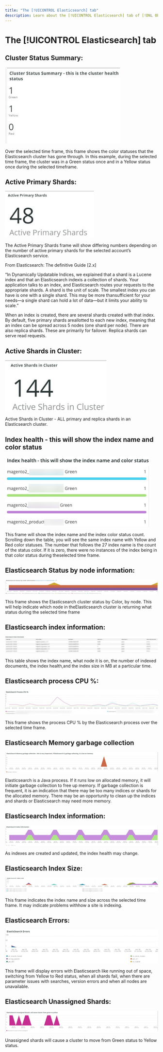 ```yaml
---
title: "The [!UICONTROL Elasticsearch] tab"
description: Learn about the [!UICONTROL Elasticsearch] tab of [!DNL Observation for Adobe Commerce].
---
```


# The [!UICONTROL Elasticsearch] tab

## Cluster Status Summary:

![Cluster Status Summary](../../assets/tools/cluster-status-summary.jpg)

Over the selected time frame, this frame shows the color statuses that the Elasticsearch cluster has
gone through. In this example, during the selected time frame, the cluster was in a Green status once
and in a Yellow status once during the selected timeframe.

## Active Primary Shards:

![Active Primary Shards](../../assets/tools/active-primary-shards.jpg)

The Active Primary Shards frame will show differing numbers depending on the number of active
primary shards for the selected account’s Elasticsearch service.

From Elasticsearch: The definitive Guide [2.x]

“In Dynamically Updatable Indices, we explained that a shard is a Lucene index and that an
Elasticsearch indexis a collection of shards. Your application talks to an index, and Elasticsearch
routes your requests to the appropriate shards. A shard is the unit of scale. The smallest index you can have is one with a single shard. This may be more thansufficient for your needs—a single shard can hold a lot of data—but it limits your ability to
scale.”

When an index is created, there are several shards created with that index. By default, five primary
shards areallotted to each new index, meaning that an index can be spread across 5 nodes (one
shard per node). There are also replica shards. These are primarily for failover. Replica shards can serve read requests.

## Active Shards in Cluster:

![Active Shards in Cluster](../../assets/tools/active-shards-in-cluster.jpg)

Active Shards in Cluster - ALL primary and replica shards in an Elasticsearch cluster.

## Index health - this will show the index name and color status

![Index health](../../assets/tools/index-health.jpg)

This frame will show the index name and the index color status count. Scrolling down the table, you
will see the same index name with Yellow and Red color statuses. The number that follows the
27 index name is the count of the status color. If it is zero, there were no instances of the index being in that color status during theselected time frame.

## Elasticsearch Status by node information:

![Elasticsearch Status](../../assets/tools/elasticsearch-status-by-node.jpg)

This frame shows the Elasticsearch cluster status by Color, by node. This will help indicate which
node in theElasticsearch cluster is returning what status during the selected time frame

## Elasticsearch index information:

![Elasticsearch index information](../../assets/tools/elasticsearch-index-information.jpg)

This table shows the index name, what node it is on, the number of indexed documents, the index
health,and the index size in MB at a particular time.

## Elasticsearch process CPU %:

![Elasticsearch process CPU](../../assets/tools/elasticsearch-process-cpu.jpg)

This frame shows the process CPU % by the Elasticsearch process over the selected time frame.

## Elasticsearch Memory garbage collection

![Elasticsearch Memory garbage](../../assets/tools/elasticsearch-memory-garbage.jpg)

Elasticsearch is a Java process. If it runs low on allocated memory, it will initiate garbage collection to free up memory. If garbage collection is frequent, it is an indication that there may be too many indices or shards for the allocated memory. There may be an opportunity to clean up the indices and shards or Elasticsearch may need more memory.

## Elasticsearch Index information:

![Elasticsearch Index Information](../../assets/tools/elasticsearch-index-information-2.jpg)

As indexes are created and updated, the index health may change.

## Elasticsearch Index Size:

![Elasticsearch Index size](../../assets/tools/elasticsearch-index-size.jpg)

This frame indicates the index name and size across the selected time frame. It may indicate
problems withhow a site is indexing.

## Elasticsearch Errors:

![Elasticsearch Errors](../../assets/tools/elasticsearch-errors.jpg)

This frame will display errors with Elasticsearch like running out of space, switching from Yellow to Red status, when all shards fail, when there are parameter issues with searches, version errors and when all nodes are unavailable.

## Elasticsearch Unassigned Shards:

![Elasticsearch Unassigned Shards](../../assets/tools/elasticsearch-unassigned-shards.jpg)

Unassigned shards will cause a cluster to move from Green status to Yellow status.
